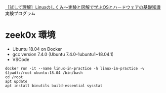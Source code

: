 [［試して理解］Linuxのしくみ～実験と図解で学ぶOSとハードウェアの基礎知識](http://gihyo.jp/book/2018/978-4-7741-9607-7)実験プログラム

# zeek0x 環境
- Ubuntu 18.04 on Docker
- gcc version 7.4.0 (Ubuntu 7.4.0-1ubuntu1~18.04.1) 
- VSCode

```
docker run -it --name linux-in-practice -h linux-in-practice -v $(pwd):/root ubuntu:18.04 /bin/bash
cd /root
apt update
apt install binutils build-essential sysstat
```

